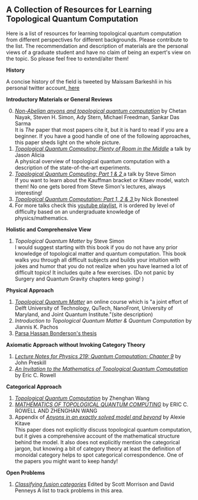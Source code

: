 A Collection of Resources for Learning Topological Quantum Computation
----------------------------------
Here is a list of resources for learning topological quantum computation from different perspectives for different backgrounds. Please contribute to the list. The recommendation and description of materials are the personal views of a graduate student and have no claim of being an expert's view on the topic. So please feel free to extend/alter them! 

**History** 

A concise history of the field is tweeted by Maissam Barkeshli in his personal twitter account,<a href="https://twitter.com/MBarkeshli/status/1280236950906122241?s=20"> here</a>

**Introductory Materials or General Reviews**

0. <a href="https://arxiv.org/abs/0707.1889"> *Non-Abelian anyons and topological quantum computation*</a> by Chetan Nayak, Steven H. Simon, Ady Stern, Michael Freedman, Sankar Das Sarma 
</br> It is *The* paper that most papers cite it, but it is hard to read if you are a beginner. If you have a good handle of one of the following approaches, this paper sheds light on the whole picture. 
1. <a href="https://www.youtube.com/watch?v=qj-w6ISQL5Y"> *Topological Quantum Computing: Plenty of Room in the Middle*</a> a talk by Jason Alicia </br> 
A physical overview of topological quantum computation with a description of the state-of-the-art experiments. 
2. <a href= "https://www.youtube.com/watch?v=FAiiXp9IoBk">*Topological Quantum Computing: Part 1 & 2* </a> a talk by Steve Simon </br>
If you want to learn about the Kauffman bracket or Kitaev model, watch them! No one gets bored from Steve Simon's lectures, always interesting!
3. <a href="https://www.youtube.com/watch?v=sB5AGbk5Z4Y&list=PLgi8knCht2bKn6ZpvSwqbmXSbP4pIjuF2&index=8&t=0s">*Topological Quantum Computation: Part 1, 2 & 3* </a> by Nick Bonesteel 
4. For more talks check this <a href="https://www.youtube.com/playlist?list=PLgi8knCht2bKn6ZpvSwqbmXSbP4pIjuF2"> youtube playlist</a>, it is ordered by level of difficulty based on an undergraduate knowledge of physics/mathematics.

**Holistic and Comprehensive View**
1. *Topological Quantum Matter* by Steve Simon </br>
I would suggest starting with this book if you do not have any prior knowledge of topological matter and quantum computation. This book walks you through all difficult subjects and builds your intuition with jokes and humor that you do not realize when you have learned a lot of difficult topics! It includes quite a few exercises. (Do not panic by Surgery and Quantum Gravity chapters keep going! )

**Physical Approach**
1. <a href="https://topocondmat.org/"> *Topological Quantum Matter*</a>  an online course which is "a joint effort of Delft University of Technology, QuTech, NanoFront, University of Maryland, and Joint Quantum Institute."(site description) 
2. *Introduction to Topological Quantum Matter & Quantum Computation* by Jiannis K. Pachos 
3. <a href="https://thesis.library.caltech.edu/2447/2/thesis.pdf"> Parsa Hassan Bonderson's thesis</a>

**Axiomatic Approach without Invoking Category Theory**
1. <a href="http://www.theory.caltech.edu/~preskill/ph219/topological.pdf"> *Lecture Notes for Physics 219: Quantum Computation: Chapter 9*</a> by John Preskill 
2. <a href="https://arxiv.org/pdf/1601.05288.pdf"> *An Invitation to the Mathematics of Topological Quantum Computation*</a>  by Eric C. Rowell 

**Categorical Approach**
1. <a href="http://web.math.ucsb.edu/~zhenghwa/data/course/cbms.pdf"> *Topological Quantum Computation*</a> by Zhenghan Wang 
2. <a href="https://arxiv.org/pdf/1705.06206.pdf"> *MATHEMATICS OF TOPOLOGICAL QUANTUM COMPUTING*</a> by ERIC C. ROWELL AND ZHENGHAN WANG
3. Appendix of <a href="https://arxiv.org/abs/cond-mat/0506438 "> *Anyons in an exactly solved model and beyond*</a> by Alexie Kitave </br>
This paper does not explicitly discuss topological quantum computation, but it gives a comprehensive account of the mathematical structure behind the model. It also does not explicitly mention the categorical jargon, but knowing a bit of category theory at least the definition of monoidal category helps to spot categorical correspondence. One of the papers you might want to keep handy! 

**Open Problems**
1. <a href="http://aimpl.org/fusioncat/">*Classifying fusion categories*</a> Edited by Scott Morrison and David Penneys
A list to track problems in this area. 

